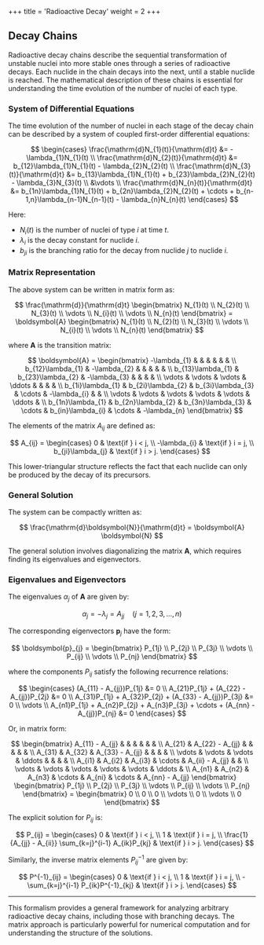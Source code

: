 +++
title = 'Radioactive Decay'
weight = 2
+++

## Decay Chains

Radioactive decay chains describe the sequential transformation of unstable nuclei into more stable ones through a series of radioactive decays. Each nuclide in the chain decays into the next, until a stable nuclide is reached. The mathematical description of these chains is essential for understanding the time evolution of the number of nuclei of each type.

### System of Differential Equations


The time evolution of the number of nuclei in each stage of the decay chain can be described by a system of coupled first-order differential equations:

$$
\begin{cases}
\frac{\mathrm{d}N_{1}(t)}{\mathrm{d}t} &= -\lambda_{1}N_{1}(t) \\
\frac{\mathrm{d}N_{2}(t)}{\mathrm{d}t} &= b_{12}\lambda_{1}N_{1}(t) - \lambda_{2}N_{2}(t) \\
\frac{\mathrm{d}N_{3}(t)}{\mathrm{d}t} &= b_{13}\lambda_{1}N_{1}(t) + b_{23}\lambda_{2}N_{2}(t) - \lambda_{3}N_{3}(t) \\
&\vdots \\
\frac{\mathrm{d}N_{n}(t)}{\mathrm{d}t} &= b_{1n}\lambda_{1}N_{1}(t) + b_{2n}\lambda_{2}N_{2}(t) + \cdots + b_{n-1,n}\lambda_{n-1}N_{n-1}(t) - \lambda_{n}N_{n}(t)
\end{cases}
$$

Here:
- $N_i(t)$ is the number of nuclei of type $i$ at time $t$.
- $\lambda_i$ is the decay constant for nuclide $i$.
- $b_{ji}$ is the branching ratio for the decay from nuclide $j$ to nuclide $i$.

### Matrix Representation

The above system can be written in matrix form as:

$$
\frac{\mathrm{d}}{\mathrm{d}t}
\begin{bmatrix}
N_{1}(t) \\
N_{2}(t) \\
N_{3}(t) \\
\vdots   \\
N_{i}(t) \\
\vdots   \\
N_{n}(t)
\end{bmatrix} =
\boldsymbol{A} 
\begin{bmatrix}
N_{1}(t) \\
N_{2}(t) \\
N_{3}(t) \\
\vdots   \\
N_{i}(t) \\
\vdots   \\
N_{n}(t)
\end{bmatrix}
$$

where $\boldsymbol{A}$ is the transition matrix:

$$
\boldsymbol{A} = 
\begin{bmatrix}
-\lambda_{1}      &                   &                   &              &                        &                    &                     \\
b_{12}\lambda_{1} & -\lambda_{2}      &                   &              &                        &                    &                     \\
b_{13}\lambda_{1} & b_{23}\lambda_{2} & -\lambda_{3}      &              &                        &                    &                     \\
\vdots            & \vdots            & \vdots            & \ddots       &                  &                    &        &              \\
b_{1i}\lambda_{1} & b_{2i}\lambda_{2} & b_{3i}\lambda_{3} & \cdots   & -\lambda_{i}       &        &               \\
\vdots            & \vdots            & \vdots            & \vdots       & \vdots            & \ddots             &                \\
b_{1n}\lambda_{1} & b_{2n}\lambda_{2} & b_{3n}\lambda_{3} & \cdots       &  b_{in}\lambda_{i} & \cdots & -\lambda_{n}
\end{bmatrix}
$$

The elements of the matrix $A_{ij}$ are defined as:

$$
A_{ij} =
\begin{cases} 
  0 & \text{if } i < j, \\
  -\lambda_{i} & \text{if } i = j, \\
  b_{ji}\lambda_{j} & \text{if } i > j.
\end{cases}
$$

This lower-triangular structure reflects the fact that each nuclide can only be produced by the decay of its precursors.

### General Solution

The system can be compactly written as:

$$
\frac{\mathrm{d}\boldsymbol{N}}{\mathrm{d}t} = \boldsymbol{A} \boldsymbol{N}
$$

The general solution involves diagonalizing the matrix $\boldsymbol{A}$, which requires finding its eigenvalues and eigenvectors.

### Eigenvalues and Eigenvectors

The eigenvalues $\alpha_j$ of $\boldsymbol{A}$ are given by:

$$
\alpha_{j} = -\lambda_{j} = A_{jj} \quad(j = 1,2,3,\dots,n)
$$

The corresponding eigenvectors $\boldsymbol{p}_j$ have the form:

$$
\boldsymbol{p}_{j} = 
\begin{bmatrix}
P_{1j}    \\
P_{2j}    \\
P_{3j}    \\
\vdots   \\
P_{ij}    \\
\vdots   \\
P_{nj}
\end{bmatrix}
$$

where the components $P_{ij}$ satisfy the following recurrence relations:

$$
\begin{cases}
(A_{11} - A_{jj})P_{1j} &= 0                           \\
A_{21}P_{1j} + (A_{22} - A_{jj})P_{2j} &= 0        \\
A_{31}P_{1j} + A_{32}P_{2j} + (A_{33} - A_{jj})P_{3j} &= 0         \\
\vdots                                           \\
A_{n1}P_{1j} + A_{n2}P_{2j} + A_{n3}P_{3j} + \cdots + (A_{nn} - A_{jj})P_{nj} &= 0
\end{cases}
$$

Or, in matrix form:

$$
\begin{bmatrix}
A_{11} - A_{jj} &                 &                 &              &                 &                    &                                                   \\
A_{21}          & A_{22} - A_{jj} &                 &              &                        &                    &                     \\
A_{31}          & A_{32}          & A_{33} - A_{jj} &              &                        &               &                     \\
\vdots            & \vdots            & \vdots            & \ddots       &                  &                    &        &              \\
A_{i1}          & A_{i2}          & A_{i3}          & \cdots   & A_{ii} - A_{jj}       &        &               \\
\vdots            & \vdots            & \vdots            & \vdots       & \vdots            & \ddots             &                \\
A_{n1} & A_{n2} & A_{n3} & \cdots       &  A_{ni} & \cdots & A_{nn} - A_{jj}
\end{bmatrix}
\begin{bmatrix}
P_{1j}    \\
P_{2j}    \\
P_{3j}    \\
\vdots   \\
P_{ij}    \\
\vdots   \\
P_{nj}
\end{bmatrix} = 
\begin{bmatrix}
0   \\
0   \\
0   \\
\vdots \\
0    \\
\vdots  \\
0
\end{bmatrix}
$$

The explicit solution for $P_{ij}$ is:

$$
P_{ij} =
\begin{cases} 
  0 & \text{if } i < j, \\
  1 & \text{if } i = j, \\
  \frac{1}{A_{jj} - A_{ii}} \sum_{k=j}^{i-1} A_{ik}P_{kj} & \text{if } i > j.
\end{cases}
$$

Similarly, the inverse matrix elements $P^{-1}_{ij}$ are given by:

$$
P^{-1}_{ij} =
\begin{cases} 
  0 & \text{if } i < j, \\
  1 & \text{if } i = j, \\
  -\sum_{k=j}^{i-1} P_{ik}P^{-1}_{kj} & \text{if } i > j.
\end{cases}
$$

---

This formalism provides a general framework for analyzing arbitrary radioactive decay chains, including those with branching decays. The matrix approach is particularly powerful for numerical computation and for understanding the structure of the solutions.

